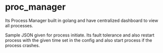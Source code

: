 # proc_manager
Its Process Manager built in golang and have centralized dashboard to view all processes.

Sample JSON given for process initiate. Its fault tolerance and also restart process with the given time set in the config and also start process if the process crashes.
